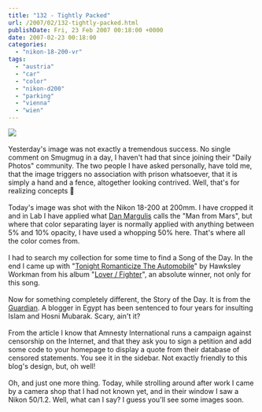 ```yaml
---
title: "132 - Tightly Packed"
url: /2007/02/132-tightly-packed.html
publishDate: Fri, 23 Feb 2007 00:18:00 +0000
date: 2007-02-23 00:18:00
categories: 
  - "nikon-18-200-vr"
tags: 
  - "austria"
  - "car"
  - "color"
  - "nikon-d200"
  - "parking"
  - "vienna"
  - "wien"
---
```

<a href="https://d25zfm9zpd7gm5.cloudfront.net/1200x1200/2007/20070222_164738_ps.jpg"><img src="https://d25zfm9zpd7gm5.cloudfront.net/0600x0600/2007/20070222_164738_ps.jpg"/></a><br/><br/>Yesterday's image was not exactly a tremendous success. No single comment on Smugmug in a day, I haven't had that since joining their "Daily Photos" community. The two people I have asked personally, have told me, that the image triggers no association with prison whatsoever, that it is simply a hand and a fence, altogether looking contrived. Well, that's for realizing concepts 🙂<br/><br/>Today's image was shot with the Nikon 18-200 at 200mm. I have cropped it and in Lab I have applied what <a href="http://www.amazon.com/Photoshop-LAB-Color-Adventures-Colorspace/dp/0321356780" target="_blank">Dan Margulis</a> calls the "Man from Mars", but where that color separating layer is normally applied with anything between 5% and 10% opacity, I have used a whopping 50% here. That's where all the color comes from.<br/><br/>I had to search my collection for some time to find a Song of the Day. In the end I came up with "<a href="http://www.tsrocks.com/h/hawksley_workman_texts/tonight_romanticize_the_automobile.html" target="_blank">Tonight Romanticize The Automobile</a>" by Hawksley Workman from his album "<a href="http://www.amazon.com/Lover-Fighter-Hawksley-Workman/dp/B0000C9ZSY" target="_blank">Lover / Fighter</a>", an absolute winner, not only for this song.<br/><br/>Now for something completely different, the Story of the Day. It is from the <a href="http://www.guardian.co.uk/egypt/story/0,,2019064,00.html" target="_blank">Guardian</a>. A blogger in Egypt has been sentenced to four years for insulting Islam and Hosni Mubarak. Scary, ain't it? <br/><br/>From the article I know that Amnesty International runs a campaign against censorship on the Internet, and that they ask you to sign a petition and add some code to your homepage to display a quote from their database of censored statements. You see it in the sidebar. Not exactly friendly to this blog's design, but, oh well!<br/><br/>Oh, and just one more thing. Today, while strolling around after work I came by a camera shop that I had not known yet, and in their window I saw a Nikon 50/1.2. Well, what can I say? I guess you'll see some images soon.
